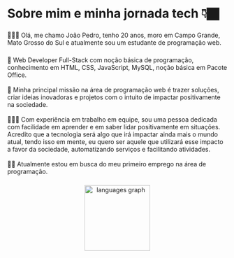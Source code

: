 <h1 align="left">Sobre mim e minha jornada tech 👇🏿</h1>

###

<p align="left">🙋🏽‍♂️ Olá, me chamo João Pedro, tenho 20 anos, moro em Campo Grande, Mato Grosso do Sul e atualmente sou um estudante de programação web.</p>

###

<p align="left">📱 Web Developer Full-Stack com noção básica de programação, conhecimento em HTML, CSS, JavaScript, MySQL, noção básica em Pacote Office.<br><br>🎒 Minha principal missão na área de programação web é trazer soluções, criar ideias inovadoras e projetos com o intuito de impactar positivamente na sociedade.<br><br>👨🏽‍💻 Com experiência em trabalho em equipe, sou uma pessoa dedicada com facilidade em aprender e em saber lidar positivamente em situações. Acredito que a tecnologia será algo que irá impactar ainda mais o mundo atual, tendo isso em mente, eu quero ser aquele que utilizará esse impacto a favor da sociedade, automatizando serviços e facilitando atividades.<br><br>✍🏼 Atualmente estou em busca do meu primeiro emprego na área de programação.</p>

###

<div align="center">
  <img src="https://github-readme-stats.vercel.app/api/top-langs?username=JoaoPedroC-Dev&locale=en&hide_title=false&layout=compact&card_width=320&langs_count=5&theme=dracula&hide_border=false&order=2" height="150" alt="languages graph"  />
</div>

###


<!--
**JoaoPedroC-Dev/JoaoPedroC-Dev** is a ✨ _special_ ✨ repository because its `README.md` (this file) appears on your GitHub profile.

Here are some ideas to get you started:

- 🔭 I’m currently working on ...
- 🌱 I’m currently learning ...
- 👯 I’m looking to collaborate on ...
- 🤔 I’m looking for help with ...
- 💬 Ask me about ...
- 📫 How to reach me: ...
- 😄 Pronouns: ...
- ⚡ Fun fact: ...
-->
